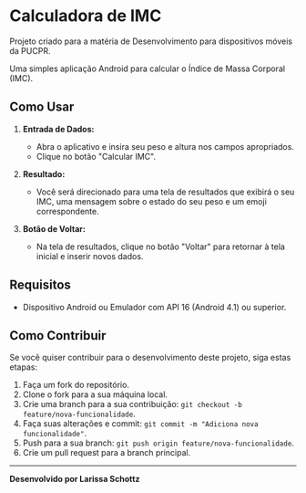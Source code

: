# Calculadora de IMC

Projeto criado para a matéria de Desenvolvimento para dispositivos móveis da PUCPR. 

Uma simples aplicação Android para calcular o Índice de Massa Corporal (IMC).

## Como Usar

1. **Entrada de Dados:**
   - Abra o aplicativo e insira seu peso e altura nos campos apropriados.
   - Clique no botão "Calcular IMC".

2. **Resultado:**
   - Você será direcionado para uma tela de resultados que exibirá o seu IMC, uma mensagem sobre o estado do seu peso e um emoji correspondente.

3. **Botão de Voltar:**
   - Na tela de resultados, clique no botão "Voltar" para retornar à tela inicial e inserir novos dados.

## Requisitos

- Dispositivo Android ou Emulador com API 16 (Android 4.1) ou superior.

## Como Contribuir

Se você quiser contribuir para o desenvolvimento deste projeto, siga estas etapas:

1. Faça um fork do repositório.
2. Clone o fork para a sua máquina local.
3. Crie uma branch para a sua contribuição: `git checkout -b feature/nova-funcionalidade`.
4. Faça suas alterações e commit: `git commit -m "Adiciona nova funcionalidade"`.
5. Push para a sua branch: `git push origin feature/nova-funcionalidade`.
6. Crie um pull request para a branch principal.


---

**Desenvolvido por Larissa Schottz**
